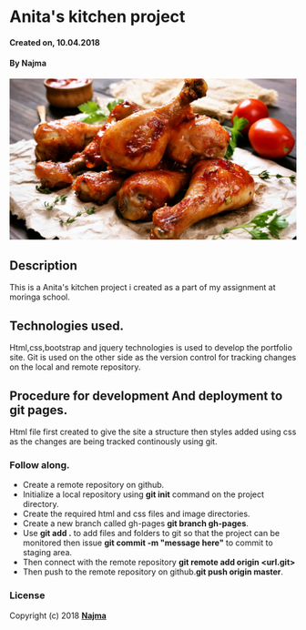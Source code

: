 # Anita's kitchen project
#### Created on, 10.04.2018
#### By **Najma**
![Logo](img/chicken.jpg)

## Description
This is a Anita's kitchen project i created as a part of my assignment at moringa school.

## Technologies used.
Html,css,bootstrap and jquery technologies is used to develop the portfolio site.
Git is used on the other side as the version control for tracking changes on the local and remote repository.

## Procedure for development And deployment to git pages.
Html file first created to give the site a structure then styles added using css as the changes are being tracked continously using git.

### Follow along.

* Create a remote repository on github.
* Initialize a local repository using **git init** command on the project directory.
* Create the required html and css files and image directories.
* Create a new branch called gh-pages **git branch gh-pages**.
* Use **git add .** to add files and folders to git so that the project can be monitored then issue **git commit -m "message here"** to commit to staging area.
* Then connect with the remote repository **git remote add origin <url.git>**
* Then push to the remote repository on github.**git push origin master**.

### License

Copyright (c) 2018 **[Najma](https://github.com/najuuui)**
